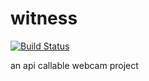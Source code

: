 # witness
[![Build Status](https://travis-ci.org/curtismuntz/witness.svg?branch=master)](https://travis-ci.org/curtismuntz/witness)

an api callable webcam project

